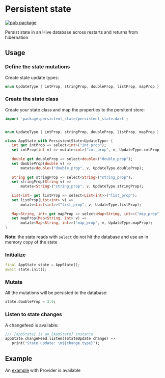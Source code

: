 # Persistent state

[![pub package](https://img.shields.io/pub/v/persistent_state.svg)](https://pub.dartlang.org/packages/persistent_state)

Persist state in an Hive database across restarts and returns from hibernation

## Usage

### Define the state mutations

Create state update types:

   ```dart
   enum UpdateType { intProp, stringProp, doubleProp, listProp, mapProp }
   ```

### Create the state class

Create your state class and map the properties to the persitent store:

   ```dart
   import 'package:persistent_state/persistent_state.dart';


   enum UpdateType { intProp, stringProp, doubleProp, listProp, mapProp }

   class AppState with PersistentState<UpdateType> {
      int get intProp => select<int>("int_prop");
      set intProp(int v) => mutate<int>("int_prop", v, UpdateType.intProp);
    
      double get doubleProp => select<double>("double_prop");
      set doubleProp(double v) =>
          mutate<double>("double_prop", v, UpdateType.doubleProp);
    
      String get stringProp => select<String>("string_prop");
      set stringProp(String v) =>
          mutate<String>("string_prop", v, UpdateType.stringProp);
    
      List<int> get listProp => select<List<int>>("list_prop");
      set listProp(List<int> v) =>
          mutate<List<int>>("list_prop", v, UpdateType.listProp);
    
      Map<String, int> get mapProp => select<Map<String, int>>("map_prop");
      set mapProp(Map<String, int> v) =>
          mutate<Map<String, int>>("map_prop", v, UpdateType.mapProp);
   }   
   ```

**Note**: the state reads with `select` do not hit the database and
use an in memory copy of the state

### Initialize

   ```dart
   final AppState state = AppState();
   await state.init();
   ```
   
### Mutate

All the mutations will be persisted to the database:

   ```dart
   state.doubleProp = 3.0;
   ```

### Listen to state changes

A changefeed is available:

   ```dart
   /// [appState] is an [AppState] instance
   appState.changeFeed.listen((StateUpdate change) =>
      print("State update: \n${change.type}");
   ```

## Example

An [example](example) with Provider is available

